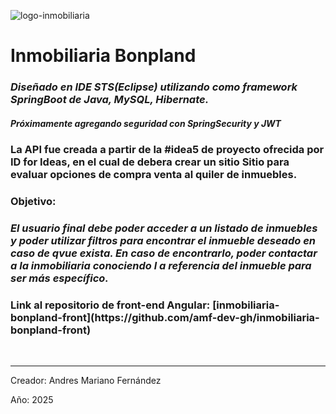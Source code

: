 ![logo-inmobiliaria](https://github.com/user-attachments/assets/05f4336e-8ee1-4da5-aa26-3ecf0c6fa43c)

<h1>Inmobiliaria Bonpland</h1>

<h3><em>Diseñado en IDE STS(Eclipse) utilizando como framework SpringBoot de Java, MySQL, Hibernate.</em></h3>
<h5><em>Próximamente agregando seguridad con SpringSecurity y JWT</em></h5>

<h3>La API fue creada a partir de la #idea5 de proyecto ofrecida por ID for Ideas, en el cual de debera crear un sitio Sitio para evaluar opciones de compra venta al quiler de inmuebles.</h3>

<h3>Objetivo:</h3>
<h3><em>El usuario final debe poder acceder a un listado de inmuebles y poder utilizar filtros para
encontrar el inmueble deseado en caso de qvue exista. En caso de encontrarlo, poder
contactar a la inmobiliaria conociendo l a referencia del inmueble para ser más
específico.</em></h3>

<h3>Link al repositorio de front-end Angular: [inmobiliaria-bonpland-front](https://github.com/amf-dev-gh/inmobiliaria-bonpland-front)</h3>

<br/>

<hr/>
<p>Creador: Andres Mariano Fernández</p>
<p>Año: 2025</p>